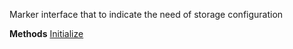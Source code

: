 Marker interface that to indicate the need of storage configuration

**Methods**
[Initialize](Bifrost.Configuration.ConfigurationStorageElement.Initialize)
